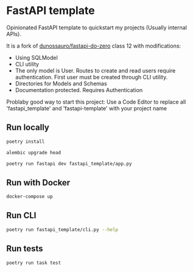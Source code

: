# FastAPI template

Opinionated FastAPI template to quickstart my projects (Usually internal APIs).

It is a fork of [dunossauro/fastapi-do-zero](https://github.com/dunossauro/fastapi-do-zero) class 12 with modifications:

- Using SQLModel
- CLI utility
- The only model is User. Routes to create and read users require authentication. First user must be created through CLI utility.
- Directories for Models and Schemas
- Documentation protected. Requires Authentication

Problaby good way to start this project: Use a Code Editor to replace all 'fastapi_template' and 'fastapi-template' with your project name

## Run locally

```bash
poetry install
```

```bash
alembic upgrade head
```

```bash
poetry run fastapi dev fastapi_template/app.py
```

## Run with Docker

```bash
docker-compose up
```

## Run CLI
```bash
poetry run fastapi_template/cli.py --help
```

## Run tests
```bash
poetry run task test
```


